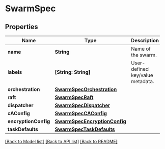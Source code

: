 # SwarmSpec

## Properties
Name | Type | Description | Notes
------------ | ------------- | ------------- | -------------
**name** | **String** | Name of the swarm. | [optional] 
**labels** | **[String: String]** | User-defined key/value metadata. | [optional] 
**orchestration** | [**SwarmSpecOrchestration**](SwarmSpecOrchestration.md) |  | [optional] 
**raft** | [**SwarmSpecRaft**](SwarmSpecRaft.md) |  | [optional] 
**dispatcher** | [**SwarmSpecDispatcher**](SwarmSpecDispatcher.md) |  | [optional] 
**cAConfig** | [**SwarmSpecCAConfig**](SwarmSpecCAConfig.md) |  | [optional] 
**encryptionConfig** | [**SwarmSpecEncryptionConfig**](SwarmSpecEncryptionConfig.md) |  | [optional] 
**taskDefaults** | [**SwarmSpecTaskDefaults**](SwarmSpecTaskDefaults.md) |  | [optional] 

[[Back to Model list]](../README.md#documentation-for-models) [[Back to API list]](../README.md#documentation-for-api-endpoints) [[Back to README]](../README.md)


